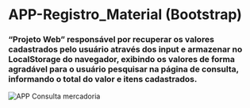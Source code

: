 # APP-Registro_Material (Bootstrap)
### “Projeto Web” responsável por recuperar os valores cadastrados pelo usuário através dos input e armazenar no LocalStorage do navegador, exibindo os valores de forma agradável para o usuário pesquisar na página de consulta, informando o total do valor e itens cadastrados.

![APP Consulta mercadoria](https://user-images.githubusercontent.com/99827730/171542471-800198ee-eeb3-4bdf-a44a-9eed14738a33.png)
